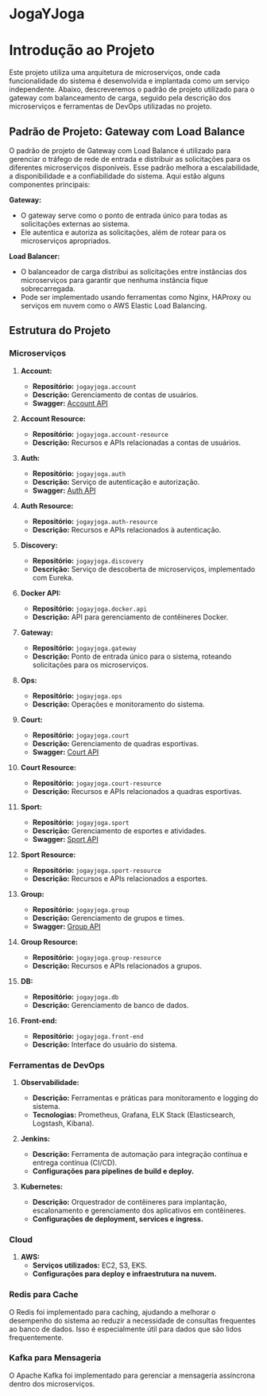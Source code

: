 # JogaYJoga
# Introdução ao Projeto

Este projeto utiliza uma arquitetura de microserviços, onde cada funcionalidade do sistema é desenvolvida e implantada como um serviço independente. Abaixo, descreveremos o padrão de projeto utilizado para o gateway com balanceamento de carga, seguido pela descrição dos microserviços e ferramentas de DevOps utilizadas no projeto.

## Padrão de Projeto: Gateway com Load Balance

O padrão de projeto de Gateway com Load Balance é utilizado para gerenciar o tráfego de rede de entrada e distribuir as solicitações para os diferentes microserviços disponíveis. Esse padrão melhora a escalabilidade, a disponibilidade e a confiabilidade do sistema. Aqui estão alguns componentes principais:

**Gateway:**

- O gateway serve como o ponto de entrada único para todas as solicitações externas ao sistema.
- Ele autentica e autoriza as solicitações, além de rotear para os microserviços apropriados.

**Load Balancer:**

- O balanceador de carga distribui as solicitações entre instâncias dos microserviços para garantir que nenhuma instância fique sobrecarregada.
- Pode ser implementado usando ferramentas como Nginx, HAProxy ou serviços em nuvem como o AWS Elastic Load Balancing.

## Estrutura do Projeto

### Microserviços

1. **Account:**
   - **Repositório:** `jogayjoga.account`
   - **Descrição:** Gerenciamento de contas de usuários.
   - **Swagger:** [Account API](http://localhost:8080/account/swagger-ui.html)

2. **Account Resource:**
   - **Repositório:** `jogayjoga.account-resource`
   - **Descrição:** Recursos e APIs relacionadas a contas de usuários.

3. **Auth:**
   - **Repositório:** `jogayjoga.auth`
   - **Descrição:** Serviço de autenticação e autorização.
   - **Swagger:** [Auth API](http://localhost:8080/auth/swagger-ui.html)

4. **Auth Resource:**
   - **Repositório:** `jogayjoga.auth-resource`
   - **Descrição:** Recursos e APIs relacionados à autenticação.

5. **Discovery:**
   - **Repositório:** `jogayjoga.discovery`
   - **Descrição:** Serviço de descoberta de microserviços, implementado com Eureka.

6. **Docker API:**
   - **Repositório:** `jogayjoga.docker.api`
   - **Descrição:** API para gerenciamento de contêineres Docker.

7. **Gateway:**
   - **Repositório:** `jogayjoga.gateway`
   - **Descrição:** Ponto de entrada único para o sistema, roteando solicitações para os microserviços.

8. **Ops:**
   - **Repositório:** `jogayjoga.ops`
   - **Descrição:** Operações e monitoramento do sistema.

9. **Court:**
   - **Repositório:** `jogayjoga.court`
   - **Descrição:** Gerenciamento de quadras esportivas.
   - **Swagger:** [Court API](http://localhost:8080/court/swagger-ui.html)

10. **Court Resource:**
    - **Repositório:** `jogayjoga.court-resource`
    - **Descrição:** Recursos e APIs relacionados a quadras esportivas.

11. **Sport:**
    - **Repositório:** `jogayjoga.sport`
    - **Descrição:** Gerenciamento de esportes e atividades.
    - **Swagger:** [Sport API](http://localhost:8080/sport/swagger-ui.html)

12. **Sport Resource:**
    - **Repositório:** `jogayjoga.sport-resource`
    - **Descrição:** Recursos e APIs relacionados a esportes.

13. **Group:**
    - **Repositório:** `jogayjoga.group`
    - **Descrição:** Gerenciamento de grupos e times.
    - **Swagger:** [Group API](http://localhost:8080/group/swagger-ui.html)

14. **Group Resource:**
    - **Repositório:** `jogayjoga.group-resource`
    - **Descrição:** Recursos e APIs relacionados a grupos.

15. **DB:**
    - **Repositório:** `jogayjoga.db`
    - **Descrição:** Gerenciamento de banco de dados.

16. **Front-end:**
    - **Repositório:** `jogayjoga.front-end`
    - **Descrição:** Interface do usuário do sistema.

### Ferramentas de DevOps

1. **Observabilidade:**
   - **Descrição:** Ferramentas e práticas para monitoramento e logging do sistema.
   - **Tecnologias:** Prometheus, Grafana, ELK Stack (Elasticsearch, Logstash, Kibana).

2. **Jenkins:**
   - **Descrição:** Ferramenta de automação para integração contínua e entrega contínua (CI/CD).
   - **Configurações para pipelines de build e deploy.**

3. **Kubernetes:**
   - **Descrição:** Orquestrador de contêineres para implantação, escalonamento e gerenciamento dos aplicativos em contêineres.
   - **Configurações de deployment, services e ingress.**

### Cloud

1. **AWS:**
   - **Serviços utilizados:** EC2, S3, EKS.
   - **Configurações para deploy e infraestrutura na nuvem.**

### Redis para Cache

O Redis foi implementado para caching, ajudando a melhorar o desempenho do sistema ao reduzir a necessidade de consultas frequentes ao banco de dados. Isso é especialmente útil para dados que são lidos frequentemente.

### Kafka para Mensageria

O Apache Kafka foi implementado para gerenciar a mensageria assíncrona dentro dos microserviços.

